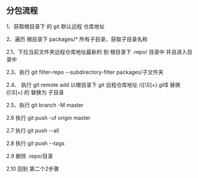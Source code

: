 ## 分包流程

1、获取根目录下 的 git 默认远程 仓库地址

2、遍历 根目录下 packages/* 所有子目录，获取子目录名称

2.1、下拉当前文件夹远程仓库地址最新的 到 根目录下 .repo/ 目录中 并且进入目录中

2.3、执行 git filter-repo --subdirectory-filter packages/子文件夹

2.4、 执行 git remote add 以根目录下 git 远程仓库地址 \/([\S]+)\.git$ 替换 ([\S]+) 的 替换为 子目录

2.5、执行 git branch -M master

2.6 执行 git push -uf origin master

2.7 执行 git push --all

2.8 执行 git push --tags

2.9 删除 .repo/目录

2.10 回到 第二个2步骤
